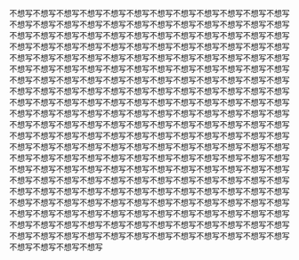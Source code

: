 不想写不想写不想写不想写不想写不想写不想写不想写不想写不想写不想写不想写不想写不想写不想写不想写不想写不想写不想写不想写不想写不想写不想写不想写不想写不想写不想写不想写不想写不想写不想写不想写不想写不想写不想写不想写不想写不想写不想写不想写不想写不想写不想写不想写不想写不想写不想写不想写不想写不想写不想写不想写不想写不想写不想写不想写不想写不想写不想写不想写不想写不想写不想写不想写不想写不想写不想写不想写不想写不想写不想写不想写不想写不想写不想写不想写不想写不想写不想写不想写不想写不想写不想写不想写不想写不想写不想写不想写不想写不想写不想写不想写不想写不想写不想写不想写不想写不想写不想写不想写不想写不想写不想写不想写不想写不想写不想写不想写不想写不想写不想写不想写不想写不想写不想写不想写不想写不想写不想写不想写不想写不想写不想写不想写不想写不想写不想写不想写不想写不想写不想写不想写不想写不想写不想写不想写不想写不想写不想写不想写不想写不想写不想写不想写不想写不想写不想写不想写不想写不想写不想写不想写不想写不想写不想写不想写不想写不想写不想写不想写不想写不想写不想写不想写不想写不想写不想写不想写不想写不想写不想写不想写不想写不想写不想写不想写不想写不想写不想写不想写不想写不想写不想写不想写不想写不想写不想写不想写不想写不想写不想写不想写不想写不想写不想写不想写不想写不想写不想写不想写不想写不想写不想写不想写不想写不想写不想写不想写不想写不想写不想写不想写不想写不想写不想写不想写不想写不想写不想写不想写不想写不想写不想写不想写不想写不想写不想写不想写不想写不想写不想写不想写不想写不想写不想写不想写不想写不想写不想写不想写不想写不想写不想写不想写不想写不想写不想写不想写不想写不想写不想写不想写不想写不想写不想写不想写